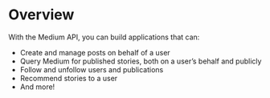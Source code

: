 # Overview

With the Medium API, you can build applications that can:

- Create and manage posts on behalf of a user
- Query Medium for published stories, both on a user’s behalf and publicly
- Follow and unfollow users and publications
- Recommend stories to a user
- And more!

